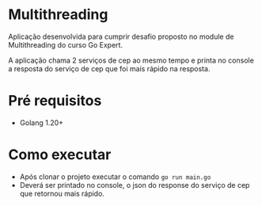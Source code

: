 # Multithreading

Aplicação desenvolvida para cumprir desafio proposto no module de Multithreading do curso Go Expert.

A aplicação chama 2 serviços de cep ao mesmo tempo e printa no console a resposta do serviço de cep que foi mais rápido na resposta.

# Pré requisitos

- Golang 1.20+

# Como executar

- Após clonar o projeto executar o comando `go run main.go`
- Deverá ser printado no console, o json do response do serviço de cep que retornou mais rápido.